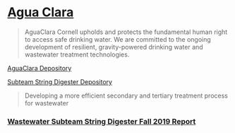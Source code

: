 # [Agua Clara](http://aguaclara.cornell.edu/)

> AguaClara Cornell upholds and protects the fundamental human right to access safe drinking water. We are committed to the ongoing development of resilient, gravity-powered drinking water and wastewater treatment technologies. 

[AguaClara Depository](https://github.com/AguaClara/String-Digester)

[Subteam String Digester Depository](https://github.com/AguaClara/String-Digester)

> Developing a more efficient secondary and tertiary treatment process for wastewater

### [Wastewater Subteam String Digester Fall 2019 Report](https://colab.research.google.com/drive/1bCo5l3UjrdeM9crV1CJhCS_xlaDBv3I9)
